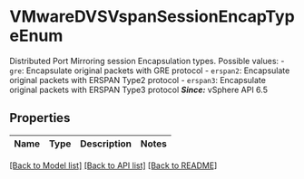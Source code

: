 # VMwareDVSVspanSessionEncapTypeEnum

Distributed Port Mirroring session Encapsulation types.  Possible values: - `gre`: Encapsulate original packets with GRE protocol - `erspan2`: Encapsulate original packets with ERSPAN Type2 protocol - `erspan3`: Encapsulate original packets with ERSPAN Type3 protocol    ***Since:*** vSphere API 6.5 

## Properties
Name | Type | Description | Notes
------------ | ------------- | ------------- | -------------

[[Back to Model list]](../README.md#documentation-for-models) [[Back to API list]](../README.md#documentation-for-api-endpoints) [[Back to README]](../README.md)


